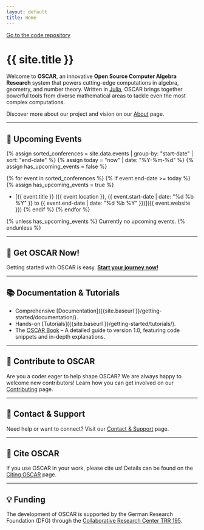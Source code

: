 ```yaml
---
layout: default
title: Home
---
```


<div class="github-ribbon">
  <a target="_blank" href="https://github.com/oscar-system/Oscar.jl/">Go to the code repository</a>
</div>

# {{ site.title }}

Welcome to **OSCAR**, an innovative **Open Source Computer Algebra Research** system that powers cutting-edge computations in algebra, geometry, and number theory. Written in [Julia](https://julialang.org), OSCAR brings together powerful tools from diverse mathematical areas to tackle even the most complex computations.

Discover more about our project and vision on our [About]({{site.baseurl}}/about) page.

---

## 📅 Upcoming Events

{% assign sorted_conferences = site.data.events | group-by: "start-date" | sort: "end-date" %}
{% assign today = "now" | date: "%Y-%m-%d" %}
{% assign has_upcoming_events = false %}

{% for event in sorted_conferences %}
  {% if event.end-date >= today %}
    {% assign has_upcoming_events = true %}
* [{{ event.title }} ({{ event.location }}, {{ event.start-date | date: "%d %b %Y" }} to {{ event.end-date | date: "%d %b %Y" }})]({{ event.website }})
  {% endif %}
{% endfor %}

{% unless has_upcoming_events %}
Currently no upcoming events.
{% endunless %}

---

## 🚀 Get OSCAR Now!

Getting started with OSCAR is easy. [**Start your journey now!**]({{site.baseurl}}/getting-started/)

---

## 📚 Documentation & Tutorials

- Comprehensive [Documentation]({{site.baseurl }}/getting-started/documentation/).
- Hands-on [Tutorials]({{site.baseurl }}/getting-started/tutorials/).
- The [OSCAR Book](https://book.oscar-system.org/) – A detailed guide to version 1.0, featuring code snippets and in-depth explanations.

---

## 🤖 Contribute to OSCAR

Are you a coder eager to help shape OSCAR? We are always happy to welcome new contributors! Learn how you can get involved on our [Contributing]({{site.baseurl}}/contributing/) page.

---

## 🤝 Contact & Support

Need help or want to connect? Visit our [Contact & Support]({{site.baseurl}}/contact-and-support/) page.

---

## 📝 Cite OSCAR

If you use OSCAR in your work, please cite us! Details can be found on the [Citing OSCAR]({{site.baseurl}}/credits/Citing-OSCAR/) page.

---

## 💡 Funding

The development of OSCAR is supported by the German Research Foundation (DFG) through the [Collaborative Research Center TRR 195](https://www.computeralgebra.de/sfb/).
